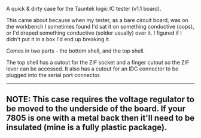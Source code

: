 A quick & dirty case for the Tauntek logic IC tester (v1.1 board).

This came about because when my tester, as a bare circuit board, was on the workbench I sometimes found I'd sat it on something conductive
(oops), or I'd draped something conductive (solder usually) over it.  I figured if I didn't put it in a box I'd end up breaking it.

Comes in two parts - the bottom shell, and the top shell.

The top shell has a cutout for the ZIF socket and a finger cutout so the ZIF lever can be accessed.  It also has a cutout for an IDC
connector to be plugged into the serial port connector.

---
NOTE: This case requires the voltage regulator to be moved to the underside of the board.  If your 7805 is one with a metal back then it'll
need to be insulated (mine is a fully plastic package).
---
